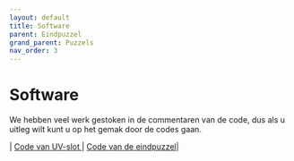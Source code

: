 ```yaml
---
layout: default
title: Software
parent: Eindpuzzel
grand_parent: Puzzels
nav_order: 3
---
```



# Software

We hebben veel werk gestoken in de commentaren van de code, dus als u uitleg wilt kunt u op het gemak door de codes gaan.

| [Code van UV-slot ](https://github.com/PLAN-IT-B/BachelorProefCommunicatieEnEinde/blob/main/Documentatie%20UV-slot/UV_Slot%20-%20code/src/main.cpp)| [Code van de eindpuzzel](https://github.com/PLAN-IT-B/BachelorProefCommunicatieEnEinde/blob/main/Documentatie%20eindpuzzel/Eindslot%20-%20code/src/main.cpp)|